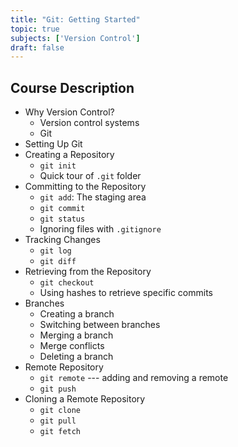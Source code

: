 ```yaml
---
title: "Git: Getting Started"
topic: true
subjects: ['Version Control']
draft: false
---
```


## Course Description

- Why Version Control?
	- Version control systems
	- Git
- Setting Up Git
- Creating a Repository
	- `git init`
	- Quick tour of `.git` folder
- Committing to the Repository
	- `git add`: The staging area
	- `git commit`
	- `git status`
	- Ignoring files with `.gitignore`
- Tracking Changes
	- `git log`
	- `git diff`
- Retrieving from the Repository
	- `git checkout`
	- Using hashes to retrieve specific commits
- Branches
	- Creating a branch
	- Switching between branches
	- Merging a branch
	- Merge conflicts
	- Deleting a branch
- Remote Repository
	- `git remote` --- adding and removing a remote
	- `git push`
- Cloning a Remote Repository
	- `git clone`
	- `git pull`
	- `git fetch`
